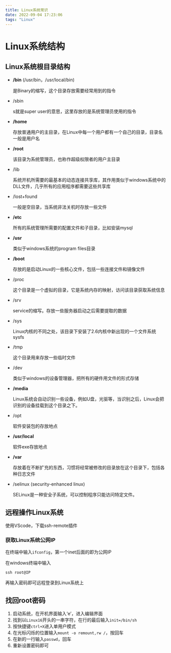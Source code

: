 ```yaml
---
title: Linux系统常识
date: 2022-09-04 17:23:06
tags: "Linux"
---
```


# Linux系统结构

## Linux系统根目录结构

- **/bin** (/usr/bin，/usr/local/bin)

  是Binary的缩写，这个目录存放需要经常用到的指令

- /sbin 

  s就是super user的意思，这里存放的是系统管理员使用的指令

- **/home**

  存放普通用户的主目录，在Linux中每一个用户都有一个自己的目录，目录名一般是用户名

- **/root**

  该目录为系统管理员，也称作超级权限者的用户主目录

- /lib

  系统开机所需要的最基本的动态连接共享库，其作用类似于windows系统中的DLL文件，几乎所有的应用程序都需要这些共享库

- /lost+found

  一般是空目录，当系统非法关机时存放一些文件

- **/etc**

  所有的系统管理所需要的配置文件和子目录，比如安装mysql

- **/usr**

  类似于windows系统的program files目录

- **/boot**

  存放的是启动Linux的一些核心文件，包括一些连接文件和镜像文件

- /proc

  这个目录是一个虚拟的目录，它是系统内存的映射，访问该目录获取系统信息

- /srv

  service的缩写。存放一些服务器启动之后需要提取的数据

- /sys

  Linux内核的不同之处，该目录下安装了2.6内核中新出现的一个文件系统sysfs

- /tmp

  这个目录用来存放一些临时文件

- /dev

  类似于windows的设备管理器，把所有的硬件用文件的形式存储

- **/media**

  Linux系统会自动识别一些设备，例如U盘，光驱等，当识别之后，Linux会把识别的设备挂载到这个目录之下。

- /opt

  软件安装包的存放地点

- **/usr/local**

  软件exe存放地点

- **/var**

  存放着在不断扩充的东西，习惯将经常被修改的目录放在这个目录下，包括各种日志文件

- /selinux (security-enhanced linux)

  SELinux是一种安全子系统，可以控制程序只能访问特定文件。

## 远程操作Linux系统

使用VScode，下载ssh-remote插件

### 获取Linux系统公网IP

在终端中输入`ifconfig`，第一个inet后面的即为公网IP

在windows终端中输入

```
ssh root@IP
```

再输入密码即可远程登录到Linux系统上

## 找回root密码

1. 启动系统，在开机界面输入‘e’，进入编辑界面
2. 找到以`Linux16`开头的一串字符，在行的最后输入`init=/bin/sh`
3. 按快捷键`ctrl+X`进入单用户模式
4. 在光标闪烁的位置输入`mount -o remount,rw /`，按回车
5. 在新的一行输入`passwd`，回车
6. 重新设置密码即可
